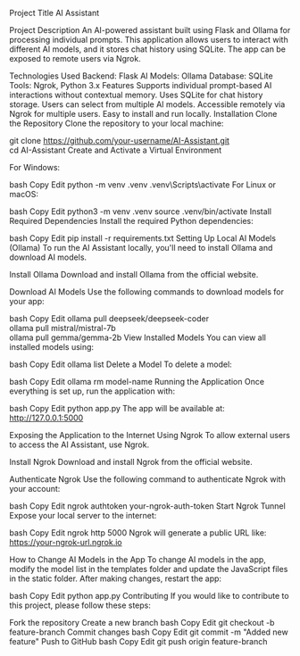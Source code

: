 Project Title
AI Assistant

Project Description
An AI-powered assistant built using Flask and Ollama for processing individual prompts. This application allows users to interact with different AI models, and it stores chat history using SQLite. The app can be exposed to remote users via Ngrok.

Technologies Used
Backend: Flask
AI Models: Ollama
Database: SQLite
Tools: Ngrok, Python 3.x
Features
Supports individual prompt-based AI interactions without contextual memory.
Uses SQLite for chat history storage.
Users can select from multiple AI models.
Accessible remotely via Ngrok for multiple users.
Easy to install and run locally.
Installation
Clone the Repository
Clone the repository to your local machine:


git clone https://github.com/your-username/AI-Assistant.git  
cd AI-Assistant
Create and Activate a Virtual Environment

For Windows:

bash
Copy
Edit
python -m venv .venv
.venv\Scripts\activate
For Linux or macOS:

bash
Copy
Edit
python3 -m venv .venv
source .venv/bin/activate
Install Required Dependencies
Install the required Python dependencies:

bash
Copy
Edit
pip install -r requirements.txt
Setting Up Local AI Models (Ollama)
To run the AI Assistant locally, you'll need to install Ollama and download AI models.

Install Ollama
Download and install Ollama from the official website.

Download AI Models
Use the following commands to download models for your app:

bash
Copy
Edit
ollama pull deepseek/deepseek-coder  
ollama pull mistral/mistral-7b  
ollama pull gemma/gemma-2b
View Installed Models
You can view all installed models using:

bash
Copy
Edit
ollama list
Delete a Model
To delete a model:

bash
Copy
Edit
ollama rm model-name
Running the Application
Once everything is set up, run the application with:

bash
Copy
Edit
python app.py
The app will be available at:
http://127.0.0.1:5000

Exposing the Application to the Internet Using Ngrok
To allow external users to access the AI Assistant, use Ngrok.

Install Ngrok
Download and install Ngrok from the official website.

Authenticate Ngrok
Use the following command to authenticate Ngrok with your account:

bash
Copy
Edit
ngrok authtoken your-ngrok-auth-token
Start Ngrok Tunnel
Expose your local server to the internet:

bash
Copy
Edit
ngrok http 5000
Ngrok will generate a public URL like:
https://your-ngrok-url.ngrok.io

How to Change AI Models in the App
To change AI models in the app, modify the model list in the templates folder and update the JavaScript files in the static folder. After making changes, restart the app:

bash
Copy
Edit
python app.py
Contributing
If you would like to contribute to this project, please follow these steps:

Fork the repository
Create a new branch
bash
Copy
Edit
git checkout -b feature-branch
Commit changes
bash
Copy
Edit
git commit -m "Added new feature"
Push to GitHub
bash
Copy
Edit
git push origin feature-branch
